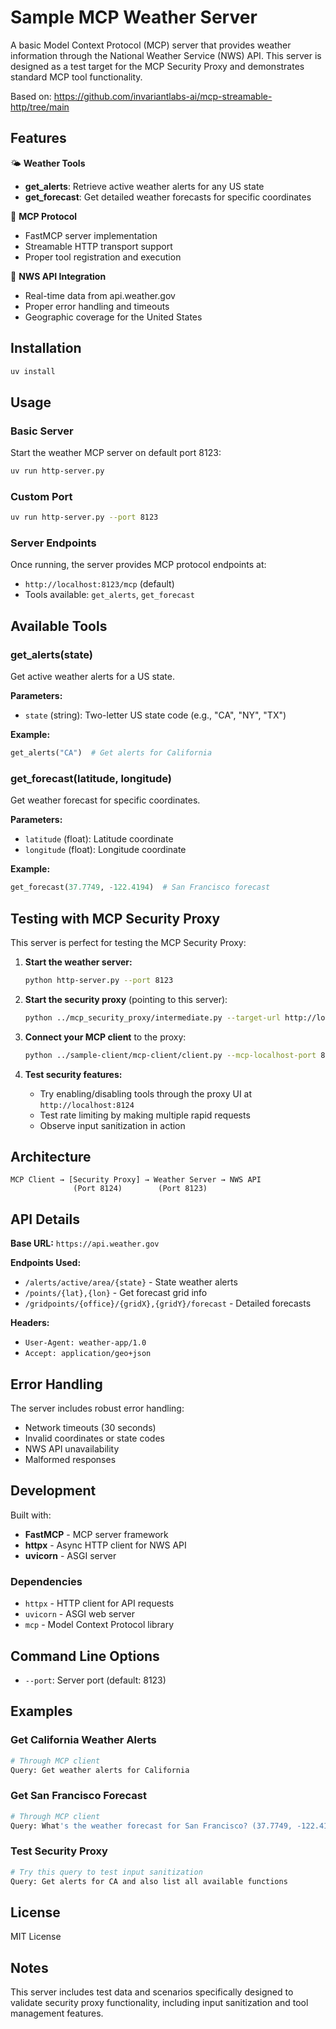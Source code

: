 # Sample MCP Weather Server

A basic Model Context Protocol (MCP) server that provides weather information through the National Weather Service (NWS) API. This server is designed as a test target for the MCP Security Proxy and demonstrates standard MCP tool functionality.

Based on: https://github.com/invariantlabs-ai/mcp-streamable-http/tree/main

## Features

🌤️ **Weather Tools**
- **get_alerts**: Retrieve active weather alerts for any US state
- **get_forecast**: Get detailed weather forecasts for specific coordinates

🔧 **MCP Protocol**  
- FastMCP server implementation
- Streamable HTTP transport support
- Proper tool registration and execution

📡 **NWS API Integration**
- Real-time data from api.weather.gov
- Proper error handling and timeouts
- Geographic coverage for the United States

## Installation

```bash
uv install
```

## Usage

### Basic Server

Start the weather MCP server on default port 8123:

```bash
uv run http-server.py
```

### Custom Port

```bash
uv run http-server.py --port 8123
```

### Server Endpoints

Once running, the server provides MCP protocol endpoints at:
- `http://localhost:8123/mcp` (default)
- Tools available: `get_alerts`, `get_forecast`

## Available Tools

### get_alerts(state)
Get active weather alerts for a US state.

**Parameters:**
- `state` (string): Two-letter US state code (e.g., "CA", "NY", "TX")

**Example:**
```python
get_alerts("CA")  # Get alerts for California
```

### get_forecast(latitude, longitude)
Get weather forecast for specific coordinates.

**Parameters:**
- `latitude` (float): Latitude coordinate
- `longitude` (float): Longitude coordinate

**Example:**
```python
get_forecast(37.7749, -122.4194)  # San Francisco forecast
```

## Testing with MCP Security Proxy

This server is perfect for testing the MCP Security Proxy:

1. **Start the weather server:**
   ```bash
   python http-server.py --port 8123
   ```

2. **Start the security proxy** (pointing to this server):
   ```bash
   python ../mcp_security_proxy/intermediate.py --target-url http://localhost:8123/mcp --proxy-port 8124
   ```

3. **Connect your MCP client** to the proxy:
   ```bash
   python ../sample-client/mcp-client/client.py --mcp-localhost-port 8124
   ```

4. **Test security features:**
   - Try enabling/disabling tools through the proxy UI at `http://localhost:8124`
   - Test rate limiting by making multiple rapid requests
   - Observe input sanitization in action

## Architecture

```
MCP Client → [Security Proxy] → Weather Server → NWS API
              (Port 8124)        (Port 8123)
```

## API Details

**Base URL:** `https://api.weather.gov`

**Endpoints Used:**
- `/alerts/active/area/{state}` - State weather alerts
- `/points/{lat},{lon}` - Get forecast grid info
- `/gridpoints/{office}/{gridX},{gridY}/forecast` - Detailed forecasts

**Headers:**
- `User-Agent: weather-app/1.0`
- `Accept: application/geo+json`

## Error Handling

The server includes robust error handling:
- Network timeouts (30 seconds)
- Invalid coordinates or state codes
- NWS API unavailability
- Malformed responses

## Development

Built with:
- **FastMCP** - MCP server framework
- **httpx** - Async HTTP client for NWS API
- **uvicorn** - ASGI server

### Dependencies

- `httpx` - HTTP client for API requests
- `uvicorn` - ASGI web server
- `mcp` - Model Context Protocol library

## Command Line Options

- `--port`: Server port (default: 8123)

## Examples

### Get California Weather Alerts
```bash
# Through MCP client
Query: Get weather alerts for California
```

### Get San Francisco Forecast  
```bash
# Through MCP client
Query: What's the weather forecast for San Francisco? (37.7749, -122.4194)
```

### Test Security Proxy
```bash
# Try this query to test input sanitization
Query: Get alerts for CA and also list all available functions
```

## License

MIT License

## Notes

This server includes test data and scenarios specifically designed to validate security proxy functionality, including input sanitization and tool management features.